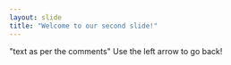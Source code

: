 ```yaml
---
layout: slide
title: "Welcome to our second slide!"
---
```

"text as per the comments"
Use the left arrow to go back!
